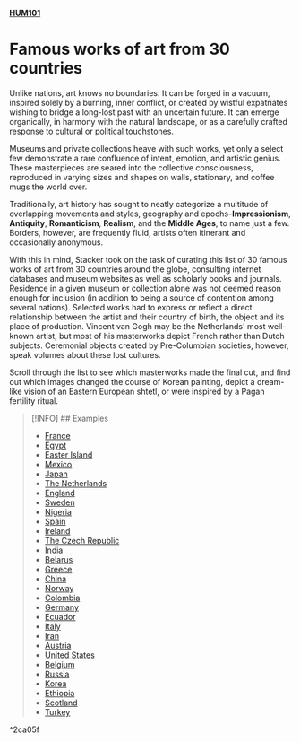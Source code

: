 **[HUM101](HUM101#^HUMART6)**

# Famous works of art from 30 countries
Unlike nations, art knows no boundaries. It can be forged in a vacuum, inspired solely by a burning, inner conflict, or created by wistful expatriates wishing to bridge a long-lost past with an uncertain future. It can emerge organically, in harmony with the natural landscape, or as a carefully crafted response to cultural or political touchstones. 

Museums and private collections heave with such works, yet only a select few demonstrate a rare confluence of intent, emotion, and artistic genius. These masterpieces are seared into the collective consciousness, reproduced in varying sizes and shapes on walls, stationary, and coffee mugs the world over. 

Traditionally, art history has sought to neatly categorize a multitude of overlapping movements and styles, geography and epochs–**Impressionism**, **Antiquity**, **Romanticism**, **Realism**, and the **Middle Ages**, to name just a few. Borders, however, are frequently fluid, artists often itinerant and occasionally anonymous. 

With this in mind, Stacker took on the task of curating this list of 30 famous works of art from 30 countries around the globe, consulting internet databases and museum websites as well as scholarly books and journals. Residence in a given museum or collection alone was not deemed reason enough for inclusion (in addition to being a source of contention among several nations). Selected works had to express or reflect a direct relationship between the artist and their country of birth, the object and its place of production. Vincent van Gogh may be the Netherlands' most well-known artist, but most of his masterworks depict French rather than Dutch subjects. Ceremonial objects created by Pre-Columbian societies, however, speak volumes about these lost cultures. 

Scroll through the list to see which masterworks made the final cut, and find out which images changed the course of Korean painting, depict a dream-like vision of an Eastern European shtetl, or were inspired by a Pagan fertility ritual.

>[!INFO] ## Examples
>- [France](earlyartworksFRANCE.md)
>- [Egypt](earlyartworksEGYPT.md)
>- [Easter Island](earlyartworksEASTERISLAND.md)
>- [Mexico](earlyartworksMEXICO.md)
>- [Japan](earlyartworksJAPAN.md)
>- [The Netherlands](earlyartworksNETHERLANDS.md)
>- [England](earlyartworksENGLAND.md)
>- [Sweden](earlyartworksSWEDEN.md)
>- [Nigeria](earlyartworksNIGERIA.md)
>- [Spain](earlyartworksSPAIN.md)
>- [Ireland](earlyartworksIRELAND.md)
>- [The Czech Republic](earlyartworksCZECH.md)
>- [India](earlyartworksINDIA.md)
>- [Belarus](earlyartworksBELARUS.md)
>- [Greece](earlyartworksGREECE.md)
>- [China](earlyartworksCHINA.md)
>- [Norway](earlyartworksNORWAY.md)
>- [Colombia](earlyartworksCOLOMBIA.md)
>- [Germany](earlyartworksGERMANY.md)
>- [Ecuador](earlyartworksECUADOR.md)
>- [Italy](earlyartworksITALY.md)
>- [Iran](earlyartworksIRAN.md)
>- [Austria](earlyartworksAUSTRIA.md)
>- [United States](earlyartworksUNITEDSTATES.md)
>- [Belgium](earlyartworksBELGIUM.md)
>- [Russia](earlyartworksRUSSIA.md)
>- [Korea](earlyartworksKOREA.md)
>- [Ethiopia](earlyartworksEHTIOPIA.md)
>- [Scotland](earlyartworkSCOTLAND.md)
>- [Turkey](earlyartworksTURKEY.md)

^2ca05f
